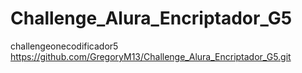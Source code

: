 # Challenge_Alura_Encriptador_G5
challengeonecodificador5
https://github.com/GregoryM13/Challenge_Alura_Encriptador_G5.git
